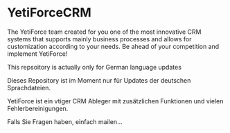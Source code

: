 # YetiForceCRM
The YetiForce team created for you one of the most innovative CRM systems that supports mainly business processes and allows for customization according to your needs. Be ahead of your competition and implement YetiForce!

This repsoitory is actually only for German language updates


Dieses Repository ist im Moment nur für Updates der deutschen Sprachdateien.

YetiForce ist ein vtiger CRM Ableger mit zusätzlichen Funktionen und vielen Fehlerbereinigungen.

Falls Sie Fragen haben, einfach mailen...
